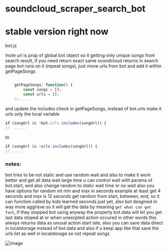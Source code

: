 # soundcloud_scraper_search_bot

# stable version right now
bot.js

!note url is prop of global bot object so it getting only unique songs from search result, if you need return exact same soundcloud returns in search page bot runs on it (repeat songs), just move urls from bot and add it within getPageSongs

```javascript

    getPageSongs: function() {
        const songs = [];
        const urls = [];
    //......
```

and update the includes check in getPageSongs, instead of bot.urls make it urls only the local variable
```javascript
if (songUrl && !bot.urls.includes(songUrl)) {
// ......
```
to
```javascript
if (songUrl && !urls.includes(songUrl)) {
// ......
```

### notes:
bot tries to be not static and use random wait and also to make it work better and get all data wait large time u can control wait with params of bot.start, and also change random to static wait time or no wait
also you have options for random int min and max in seconds example at least get 4 seconds and max is 12 seconds get random from start, between, end, so it can function called by kids learned seconds just yet,
also bot desgined in way more aggrisve so it will get the data by meaning `get what can get fast`, if they stopped bot using anyway the property bot.data will let you get last data stoped at or when unexcpted action occured in other words this always returns data as unusal action start late, also you can save data direct in localstorage instead of bot.data and also if u keep app like that save the urls list as well in localstorage so not repeat songs

![image](https://github.com/MahmoudHegazi/soundcloud_scraper_search_bot/assets/55125302/71aac1d2-7db8-4835-a2e9-ccc75a0301e7)

